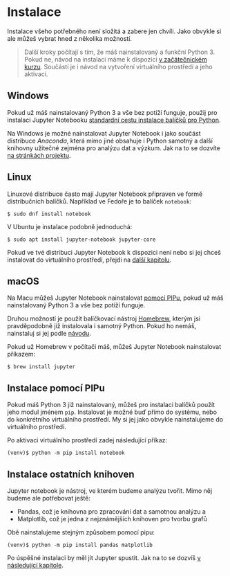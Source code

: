 # Instalace

Instalace všeho potřebného není složitá a zabere jen chvíli. Jako obvykle si ale můžeš
vybrat hned z několika možností.

> Další kroky počítají s tím, že máš nainstalovaný a funkční Python 3.
Pokud ne, návod na instalaci máme k dispozici [v začátečnickém kurzu](https://naucse.python.cz/course/pyladies/sessions/install/).
Součástí je i návod na vytvoření virtuálního prostředí a jeho aktivaci.

## Windows

Pokud už máš nainstalovaný Python 3 a vše bez potíží funguje, použij pro instalaci
Jupyter Notebooku [standardní cestu instalace balíčků pro Python](#instalace-pomocí-pipu).

Na Windows je možné nainstalovat Jupyter Notebook i jako součást distribuce
*Anaconda*, která mimo jiné obsahuje i Python samotný a další knihovny užitečné
zejména pro analýzu dat a výzkum. Jak na to se dozvíte [na stránkách projektu](https://www.anaconda.com/download/).

## Linux

Linuxové distribuce často mají Jupyter Notebook připraven ve formě distribučních
balíčků. Například ve Fedoře je to balíček `notebook`:

```shell
$ sudo dnf install notebook
```

V Ubuntu je instalace podobně jednoduchá:

```shell
$ sudo apt install jupyter-notebook jupyter-core
```

Pokud ve tvé distribuci Jupyter Notebook k dispozici není nebo si jej chceš
instalovat do virtuálního prostředí, přejdi na [další kapitolu](#instalace-pomocí-pipu).

## macOS

Na Macu můžeš Jupyter Notebook nainstalovat [pomocí PIPu](#instalace-pomocí-pipu),
pokud už máš nainstalovaný Python 3 a vše bez potíží funguje.

Druhou možností je použít balíčkovací nástroj [Homebrew](https://brew.sh/index_cs),
kterým jsi pravděpodobně již instalovala i samotný Python. Pokud ho nemáš, nainstaluj
si jej podle [návodu](https://brew.sh/index_cs#install).

Pokud už Homebrew v počítači máš, můžeš Jupyter Notebook nainstalovat příkazem:

```shell
$ brew install jupyter
```

## Instalace pomocí PIPu

Pokud máš Python 3 již nainstalovaný, můžeš pro instalaci balíčků použít jeho
modul jménem `pip`. Instalovat je možné buď přímo do systému, nebo do konkrétního
virtuálního prostředí. My si jej jako obvykle nainstalujeme do virtuálního
prostředí.

Po aktivaci virtuálního prostředí zadej následující příkaz:
```shell
(venv)$ python -m pip install notebook
```

## Instalace ostatních knihoven

Jupyter notebook je nástroj, ve kterém budeme analýzu tvořit. Mimo něj budeme
ale potřebovat ještě:

* Pandas, což je knihovna pro zpracování dat a samotnou analýzu a
* Matplotlib, což je jedna z nejznámějších knihoven pro tvorbu grafů

Obě nainstalujeme stejným způsobem pomocí pipu:

```shell
(venv)$ python -m pip install pandas matplotlib
```

Po úspěšné instalaci by měl jít Jupyter spustit. Jak na to se dozvíš
[v následující kapitole](./jupyter&#32;notebook.md).
